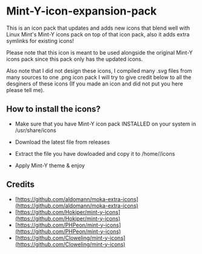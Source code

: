 # Mint-Y-icon-expansion-pack

This is an icon pack that updates and adds new icons that blend well with Linux Mint's Mint-Y icons pack on top of that icon pack, also it adds extra symlinks for existing icons!

Please note that this icon is meant to be used alongside the original Mint-Y icons pack since this pack only has the updated icons.

Also note that I did not design these icons, I compiled many .svg files from many sources to one .png icon pack I will try to give credit below to all the desginers of these icons (If you made an icon and did not put you here please tell me).
## How to install the icons?

- Make sure that you have Mint-Y icon pack INSTALLED on your system in /usr/share/icons

- Download the latest file from releases

- Extract the file you have dowloaded and copy it to /home/<username>/icons

- Apply Mint-Y theme & enjoy




## Credits

 - [https://github.com/aldomann/moka-extra-icons](https://github.com/aldomann/moka-extra-icons)
 - [https://github.com/Hokiper/mint-y-icons](https://github.com/Hokiper/mint-y-icons)
 - [https://github.com/PHPeon/mint-y-icons](https://github.com/PHPeon/mint-y-icons)
 - [https://github.com/Cloweling/mint-y-icons](https://github.com/Cloweling/mint-y-icons)

